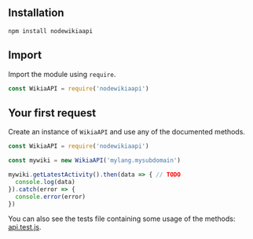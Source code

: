 ## Installation
```npm install nodewikiaapi```

## Import
Import the module using `require`.
```JavaScript
const WikiaAPI = require('nodewikiaapi')
```

## Your first request
Create an instance of `WikiaAPI` and use any of the documented methods.
```JavaScript
const WikiaAPI = require('nodewikiaapi')

const mywiki = new WikiaAPI('mylang.mysubdomain')

mywiki.getLatestActivity().then(data => { // TODO
  console.log(data)
}).catch(error => {
  console.error(error)
})
```

You can also see the tests file containing some usage of the methods: [api.test.js](https://github.com/tmkch/nodewikiaapi/blob/master/tests/api.test.js).
